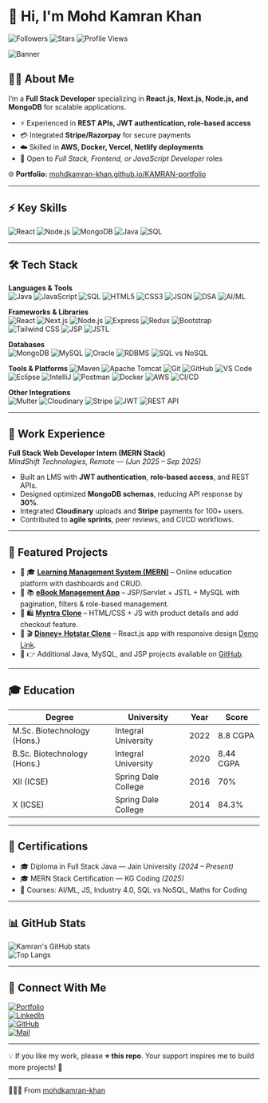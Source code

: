 # 👋 Hi, I'm Mohd Kamran Khan 

![Followers](https://img.shields.io/github/followers/mohdkamran-khan?label=Followers&style=social)
![Stars](https://img.shields.io/github/stars/mohdkamran-khan?label=Stars&style=social)
![Profile Views](https://komarev.com/ghpvc/?username=mohdkamran-khan&label=Profile%20views&color=0e75b6&style=flat)

![Banner](https://mohdkamran-khan.github.io/KAMRAN-portfolio/banner.png)

## 🧑‍💻 About Me  
I’m a **Full Stack Developer** specializing in **React.js, Next.js, Node.js, and MongoDB** for scalable applications.  
- ⚡ Experienced in **REST APIs, JWT authentication, role-based access**  
- 💳 Integrated **Stripe/Razorpay** for secure payments  
- ☁️ Skilled in **AWS, Docker, Vercel, Netlify deployments**  
- 🎯 Open to *Full Stack, Frontend, or JavaScript Developer* roles 

🌐 **Portfolio:** [mohdkamran-khan.github.io/KAMRAN-portfolio](https://mohdkamran-khan.github.io/KAMRAN-portfolio/)  

---

## ⚡ Key Skills

![React](https://img.shields.io/badge/React-20232A?logo=react&logoColor=61DAFB)
![Node.js](https://img.shields.io/badge/Node.js-43853D?logo=node-dot-js&logoColor=white)
![MongoDB](https://img.shields.io/badge/MongoDB-4EA94B?logo=mongodb&logoColor=white)
![Java](https://img.shields.io/badge/Java-ED8B00?logo=openjdk&logoColor=white)
![SQL](https://img.shields.io/badge/SQL-025E8C?logo=postgresql&logoColor=white)

---

## 🛠️ Tech Stack  

**Languages & Tools**  
![Java](https://img.shields.io/badge/Java-ED8B00?logo=openjdk&logoColor=white)
![JavaScript](https://img.shields.io/badge/JavaScript-323330?logo=javascript&logoColor=F7DF1E)
![SQL](https://img.shields.io/badge/SQL-025E8C?logo=postgresql&logoColor=white)
![HTML5](https://img.shields.io/badge/HTML5-E34F26?logo=html5&logoColor=white)
![CSS3](https://img.shields.io/badge/CSS3-1572B6?logo=css3&logoColor=white)
![JSON](https://img.shields.io/badge/JSON-000?logo=json&logoColor=white)
![DSA](https://img.shields.io/badge/Data%20Structures%20&%20Algorithms-blue?logo=leetcode&logoColor=white)
![AI/ML](https://img.shields.io/badge/AI%2FML%20Fundamentals-FF6F00?logo=ai&logoColor=white)

**Frameworks & Libraries**  
![React](https://img.shields.io/badge/React-20232A?logo=react&logoColor=61DAFB)
![Next.js](https://img.shields.io/badge/Next.js-000000?logo=nextdotjs&logoColor=white)
![Node.js](https://img.shields.io/badge/Node.js-43853D?logo=nodedotjs&logoColor=white)
![Express](https://img.shields.io/badge/Express.js-404D59?logo=express&logoColor=white)
![Redux](https://img.shields.io/badge/Redux-593D88?logo=redux&logoColor=white)
![Bootstrap](https://img.shields.io/badge/Bootstrap-563D7C?logo=bootstrap&logoColor=white)
![Tailwind CSS](https://img.shields.io/badge/Tailwind_CSS-38B2AC?logo=tailwind-css&logoColor=white)
![JSP](https://img.shields.io/badge/JSP-007396?logo=java&logoColor=white)
![JSTL](https://img.shields.io/badge/JSTL-007396?logo=java&logoColor=white)

**Databases**  
![MongoDB](https://img.shields.io/badge/MongoDB-4EA94B?logo=mongodb&logoColor=white)
![MySQL](https://img.shields.io/badge/MySQL-005C84?logo=mysql&logoColor=white)
![Oracle](https://img.shields.io/badge/Oracle-F80000?logo=oracle&logoColor=white)
![RDBMS](https://img.shields.io/badge/RDBMS-003B57?logo=databricks&logoColor=white)
![SQL vs NoSQL](https://img.shields.io/badge/SQL%20vs%20NoSQL-gray?logo=database&logoColor=white)

**Tools & Platforms** 
![Maven](https://img.shields.io/badge/Maven-C71A36?logo=apachemaven&logoColor=white)
![Apache Tomcat](https://img.shields.io/badge/Tomcat-F8DC75?logo=apache-tomcat&logoColor=black)
![Git](https://img.shields.io/badge/Git-F05032?logo=git&logoColor=white)
![GitHub](https://img.shields.io/badge/GitHub-100000?logo=github&logoColor=white)
![VS Code](https://img.shields.io/badge/VSCode-0078D4?logo=visualstudiocode&logoColor=white)
![Eclipse](https://img.shields.io/badge/Eclipse-2C2255?logo=eclipseide&logoColor=white)
![IntelliJ](https://img.shields.io/badge/IntelliJ_IDEA-000000?logo=intellij-idea&logoColor=white)
![Postman](https://img.shields.io/badge/Postman-FF6C37?logo=postman&logoColor=white)
![Docker](https://img.shields.io/badge/Docker-2496ED?logo=docker&logoColor=white)
![AWS](https://img.shields.io/badge/AWS-232F3E?logo=amazon-aws&logoColor=white)
![CI/CD](https://img.shields.io/badge/CI%2FCD-2088FF?logo=githubactions&logoColor=white)

**Other Integrations**  
![Multer](https://img.shields.io/badge/Multer-FFCA28?logo=npm&logoColor=black)
![Cloudinary](https://img.shields.io/badge/Cloudinary-3448C5?logo=cloudinary&logoColor=white)
![Stripe](https://img.shields.io/badge/Stripe-008CDD?logo=stripe&logoColor=white)
![JWT](https://img.shields.io/badge/JWT%20Auth-000000?logo=jsonwebtokens&logoColor=white)
![REST API](https://img.shields.io/badge/REST%20API-005571?logo=fastapi&logoColor=white)

---

## 💼 Work Experience  

**Full Stack Web Developer Intern (MERN Stack)**  
*MindShift Technologies, Remote* — *(Jun 2025 – Sep 2025)*  

- Built an LMS with **JWT authentication**, **role-based access**, and REST APIs.  
- Designed optimized **MongoDB schemas**, reducing API response by **30%**.  
- Integrated **Cloudinary** uploads and **Stripe** payments for 100+ users.  
- Contributed to **agile sprints**, peer reviews, and CI/CD workflows.  

---

## 📌 Featured Projects  

- 🔗 🎓 [**Learning Management System (MERN)**](https://github.com/mohdkamran-khan/MT) – Online education platform with dashboards and CRUD.  
- 🔗 📚 [**eBook Management App**](https://github.com/mohdkamran-khan/Ebook) – JSP/Servlet + JSTL + MySQL with pagination, filters & role-based management. 
- 🔗 🛍️ [**Myntra Clone**](https://github.com/mohdkamran-khan/Myntra_Clone) – HTML/CSS + JS with product details and add checkout feature.  
- 🔗 🎬 [**Disney+ Hotstar Clone**](https://github.com/mohdkamran-khan/HotStar-Clones) – React.js app with responsive design [Demo Link](https://hotstarclonekamran.netlify.app).  
- 🔗 👉 Additional Java, MySQL, and JSP projects available on [GitHub](https://github.com/mohdkamran-khan).  

---

## 🎓 Education  

| Degree | University | Year | Score |
|--------|------------|------|-------|
| M.Sc. Biotechnology (Hons.) | Integral University | 2022 | 8.8 CGPA |
| B.Sc. Biotechnology (Hons.) | Integral University | 2020 | 8.44 CGPA |
| XII (ICSE) | Spring Dale College | 2016 | 70% |
| X (ICSE) | Spring Dale College | 2014 | 84.3% |

---

## 📜 Certifications  

- 🎓 Diploma in Full Stack Java — Jain University *(2024 – Present)*  
- 🎓 MERN Stack Certification — KG Coding *(2025)*  
- 📘 Courses: AI/ML, JS, Industry 4.0, SQL vs NoSQL, Maths for Coding  

---

## 📊 GitHub Stats  

![Kamran's GitHub stats](https://github-readme-stats.vercel.app/api?username=mohdkamran-khan&show_icons=true&theme=radical)  
![Top Langs](https://github-readme-stats.vercel.app/api/top-langs/?username=mohdkamran-khan&layout=compact&theme=radical)  

---

## 🤝 Connect With Me  

[![Portfolio](https://img.shields.io/badge/Portfolio-333?logo=vercel&logoColor=white)](https://mohdkamran-khan.github.io/KAMRAN-portfolio/)  
[![LinkedIn](https://img.shields.io/badge/LinkedIn-blue?logo=linkedin&logoColor=white)](https://www.linkedin.com/in/mohdkamran-khan/)  
[![GitHub](https://img.shields.io/badge/GitHub-black?logo=github&logoColor=white)](https://github.com/mohdkamran-khan)  
[![Mail](https://img.shields.io/badge/Email-D14836?logo=gmail&logoColor=white)](mailto:khanmohdkamran@yahoo.com)  

---

💡 If you like my work, please **⭐ this repo**. Your support inspires me to build more projects! 🚀

---

👨🏻‍💻 From [mohdkamran-khan](https://github.com/mohdkamran-khan)
